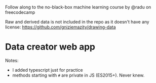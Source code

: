 Follow along to the no-black-box machine learning course by @radu on freecodecamp

Raw and derived data is not included in the repo as it doesn't have any license: https://github.com/gniziemazity/drawing-data

# Data creator web app

Notes:

- I added typescript just for practice
- methods starting with `#` are private in JS (ES2015+). Never knew.



